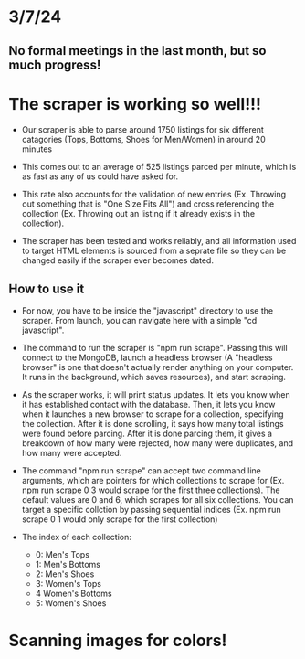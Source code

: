 # 3/7/24

## No formal meetings in the last month, but so much progress! 


# The scraper is working so well!!! 

- Our scraper is able to parse around 1750 listings for six different catagories (Tops, Bottoms, Shoes for Men/Women) in around 20 minutes

- This comes out to an average of 525 listings parced per minute, which is as fast as any of us could have asked for.

- This rate also accounts for the validation of new entries (Ex. Throwing out something that is "One Size Fits All") and cross referencing the collection (Ex. Throwing out an listing if it already exists in the collection).

- The scraper has been tested and works reliably, and all information used to target HTML elements is sourced from a seprate file so they can be changed easily if the scraper ever becomes dated.

## How to use it

- For now, you have to be inside the "javascript" directory to use the scraper. From launch, you can navigate here with a simple "cd javascript".

- The command to run the scraper is "npm run scrape". Passing this will connect to the MongoDB, launch a headless browser (A "headless browser" is one that doesn't actually render anything on your computer. It runs in the background, which saves resources), and start scraping.

- As the scraper works, it will print status updates. It lets you know when it has established contact with the database. Then, it lets you know when it launches a new browser to scrape for a collection, specifying the collection. After it is done scrolling, it says how many total listings were found before parcing. After it is done parcing them, it gives a breakdown of how many were rejected, how many were duplicates, and how many were accepted.

- The command "npm run scrape" can accept two command line arguments, which are pointers for which collections to scrape for (Ex. npm run scrape 0 3 would scrape for the first three collections). The default values are 0 and 6, which scrapes for all six collections. You can target a specific collction by passing sequential indices (Ex. npm run scrape 0 1 would only scrape for the first collection)

- The index of each collection:
   - 0: Men's Tops
   - 1: Men's Bottoms
   - 2: Men's Shoes
   - 3: Women's Tops
   - 4 Women's Bottoms
   - 5: Women's Shoes


# Scanning images for colors!

